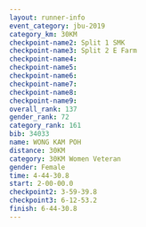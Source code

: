 ```yaml
---
layout: runner-info 
event_category: jbu-2019 
category_km: 30KM 
checkpoint-name2: Split 1 SMK 
checkpoint-name3: Split 2 E Farm 
checkpoint-name4: 
checkpoint-name5: 
checkpoint-name6: 
checkpoint-name7: 
checkpoint-name8: 
checkpoint-name9: 
overall_rank: 137
gender_rank: 72
category_rank: 161
bib: 34033
name: WONG KAM POH
distance: 30KM
category: 30KM Women Veteran
gender: Female
time: 4-44-30.8
start: 2-00-00.0
checkpoint2: 3-59-39.8
checkpoint3: 6-12-53.2
finish: 6-44-30.8
---
```

